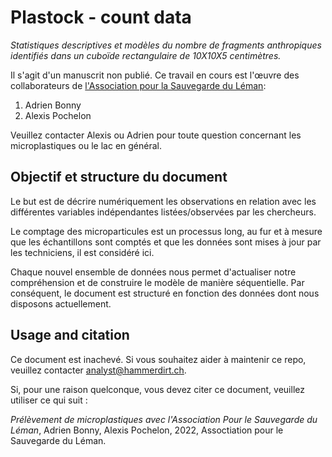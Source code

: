 # Plastock - count data

*Statistiques descriptives et modèles du nombre de fragments anthropiques identifiés dans un cuboïde rectangulaire de 10X10X5 centimètres.*

Il s'agit d'un manuscrit non publié. Ce travail en cours est l'œuvre des
collaborateurs de [l'Association pour la Sauvegarde du Léman](https://asleman.org/):

1. Adrien Bonny
2. Alexis Pochelon

Veuillez contacter Alexis ou Adrien pour toute question concernant les microplastiques ou le lac en général.

## Objectif et structure du document

Le but est de décrire numériquement les observations en relation avec les différentes variables indépendantes listées/observées par les chercheurs. 

Le comptage des microparticules est un processus long, au fur et à mesure que les échantillons sont comptés et que les données sont mises à jour par les techniciens, il est considéré ici.

Chaque nouvel ensemble de données nous permet d'actualiser notre compréhension et de construire le modèle de manière séquentielle. Par conséquent, le document est structuré en fonction des données dont nous disposons actuellement.

## Usage and citation

Ce document est inachevé. Si vous souhaitez aider à maintenir ce repo, veuillez contacter analyst@hammerdirt.ch.

Si, pour une raison quelconque, vous devez citer ce document, veuillez utiliser ce qui suit :

*Prélèvement de microplastiques avec l'Association Pour le Sauvegarde du Léman*, Adrien Bonny, Alexis Pochelon, 2022, Assoctiation pour le Sauvegarde du Léman.
